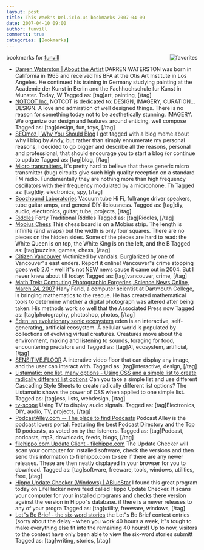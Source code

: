 ```yaml
---
layout: post
title: This Week's Del.icio.us bookmarks 2007-04-09
date: 2007-04-10 09:00
author: funvill
comments: true
categories: [Bookmarks]
---
```

bookmarks for <a href="http://del.icio.us/funvill"> funvill</a>
<a href="http://del.icio.us/funvill"> <img src="http://blog.abluestar.com/public/uploads/2007/03/favorites_icon.thumbnail.jpg" alt="favorites" align="right" /></a>
<ul>
	<li><a href="http://www.darrenwaterston.com/" title="http://www.darrenwaterston.com/">Darren Waterston | About the Artist</a>
DARREN WATERSTON was born in California in 1965 and received his BFA at the Otis Art Institute in Los Angeles. He continued his training in Germany studying painting at the Academie der Kunst in Berlin and the Fachhochschule fur Kunst in Munster. Today, W Tagged as: [tag]art, painting, [/tag]</li>
	<li><a href="http://www.notcot.com/" title="http://www.notcot.com/">NOTCOT Inc.</a>
NOTCOT is dedicated to: DESIGN, IMAGERY, CURATION... DESIGN. A love and admiration of well designed things. There is no reason for something today not to be aesthetically stunning. IMAGERY. We organize our design and features around enticing, well compose Tagged as: [tag]design, fun, toys, [/tag]</li>
	<li><a href="http://www.seomoz.org/blog/why-you-should-blog" title="http://www.seomoz.org/blog/why-you-should-blog">SEOmoz | Why You Should Blog</a>
I got tagged with a blog meme about why I blog by Andy, but rather than simply ennumerate my personal reasons, I decided to go bigger and describe all the reasons, personal and professional, that should encourage you to start a blog (or continue to update Tagged as: [tag]blog, [/tag]</li>
	<li><a href="http://www.emanator.demon.co.uk/bigclive/snoop.htm" title="http://www.emanator.demon.co.uk/bigclive/snoop.htm">Micro transmitters.</a>
It's pretty hard to believe that these generic micro transmitter (bug) circuits give such high quality reception on a standard FM radio. Fundamentally they are nothing more than high frequency oscillators with their frequency modulated by a microphone. Th Tagged as: [tag]diy, electronics, spy, [/tag]</li>
	<li><a href="http://boozhoundlabs.com/" title="http://boozhoundlabs.com/">Boozhound Laboratories</a>
Vacuum tube Hi Fi, fullrange driver speakers, tube guitar amps, and general DIY-liciousness. Tagged as: [tag]diy, audio, electronics, guitar, tube, projects, [/tag]</li>
	<li><a href="http://thinks.com/riddles/a1-riddles.htm" title="http://thinks.com/riddles/a1-riddles.htm">Riddles</a>
Forty Traditional Riddles Tagged as: [tag]Riddles, [/tag]</li>
	<li><a href="http://www.teamten.com/lawrence/puzzles/mobius_chess.html" title="http://www.teamten.com/lawrence/puzzles/mobius_chess.html">Mobius Chess</a>
This chess board is on a Mobius strip. The length is infinite (and wraps) but the width is only four squares. There are no pieces on the hidden sides. Some of the pieces are hard to read: the White Queen is on top, the White King is on the left, and the B Tagged as: [tag]puzzles, games, chess, [/tag]</li>
	<li><a href="http://citizenvancouver.com/" title="http://citizenvancouver.com/">Citizen Vancouver</a>
Victimized by vandals.  Burglarized by one of Vancouver&quot;s east enders.  Report it online! Vancouver&quot;s crime stopping goes web 2.0  - well it&quot;s not NEW news cause it came out in 2004.  But I never knew about till today: Tagged as: [tag]vancouver, crime, [/tag]</li>
	<li><a href="http://www.sciencenews.org/articles/20070324/mathtrek.asp" title="http://www.sciencenews.org/articles/20070324/mathtrek.asp">Math Trek: Computing Photographic Forgeries, Science News Online, March 24, 2007</a>
Hany Farid, a computer scientist at Dartmouth College, is bringing mathematics to the rescue. He has created mathematical tools to determine whether a digital photograph was altered after being taken. His methods work so well that the Associated Press now Tagged as: [tag]photography, photoshop, photos, [/tag]</li>
	<li><a href="http://www.csse.monash.edu.au/~jonmc/projects/eden/" title="http://www.csse.monash.edu.au/~jonmc/projects/eden/">Eden: an evolutionary sonic ecosystem</a>
eden is an interactive, self-generating, artificial ecosystem. A cellular world is populated by collections of evolving virtual creatures. Creatures move about the environment, making and listening to sounds, foraging for food, encountering predators and Tagged as: [tag]AI, ecosystem, artificial, [/tag]</li>
	<li><a href="http://www.sensitivefloor.com/" title="http://www.sensitivefloor.com/">SENSITIVE.FLOOR</a>
A interative video floor that can display any image, and the user can interact with. Tagged as: [tag]interactive, design, [/tag]</li>
	<li><a href="http://css.maxdesign.com.au/listamatic/" title="http://css.maxdesign.com.au/listamatic/">Listamatic: one list, many options - Using CSS and a simple list to create radically different list options</a>
Can you take a simple list and use different Cascading Style Sheets to create radically different list options? The Listamatic shows the power of CSS when applied to one simple list. Tagged as: [tag]css, lists, webdesign, [/tag]</li>
	<li><a href="http://koti.welho.com/aahone22/tvscope.html" title="http://koti.welho.com/aahone22/tvscope.html">tv-scope</a>
Using TV to display audio signals. Tagged as: [tag]Electronics, DIY, audio, TV, projects, [/tag]</li>
	<li><a href="http://www.podcastalley.com/index.php" title="http://www.podcastalley.com/index.php">PodcastAlley.com -- The place to find Podcasts</a>
Podcast Alley is the podcast lovers portal. Featuring the best Podcast Directory and the Top 10 podcasts, as voted on by the listeners. Tagged as: [tag]Podcast, podcasts, mp3, downloads, feeds, blogs, [/tag]</li>
	<li><a href="http://www.filehippo.com/updatechecker/" title="http://www.filehippo.com/updatechecker/">filehippo.com Update Client - filehippo.com</a>
The Update Checker will scan your computer for installed software, check the versions and then send this information to filehippo.com to see if there are any newer releases. These are then neatly displayed in your browser for you to download. Tagged as: [tag]software, freeware, tools, windows, utilities, free, [/tag]</li>
	<li><a href="http://blog.abluestar.com/hippo-update-checker-windows/" title="http://blog.abluestar.com/hippo-update-checker-windows/">Hippo Update Checker (Windows) | ABlueStar</a>
I found this great program today on LifeHacker news feed called Hippo Update Checker. It scans your computer for your installed programs and checks there version against the version in Hippo&quot;s database. if there is a newer releases to any of your progra Tagged as: [tag]utility, freeware, windows, [/tag]</li>
	<li><a href="http://middlezonemusings.com/all-contest-entries-lets-be-brief/" title="http://middlezonemusings.com/all-contest-entries-lets-be-brief/">Let&quot;s Be Brief - the six-word stories</a>
the Let&quot;s Be Brief contest entries (sorry about the delay - when you work 40 hours a week, it&quot;s tough to make everything else fit into the remaining 40 hours!) Up to now, visitors to the contest have only been able to view the six-word stories submitt Tagged as: [tag]writing, stories, [/tag]</li>
</ul>
